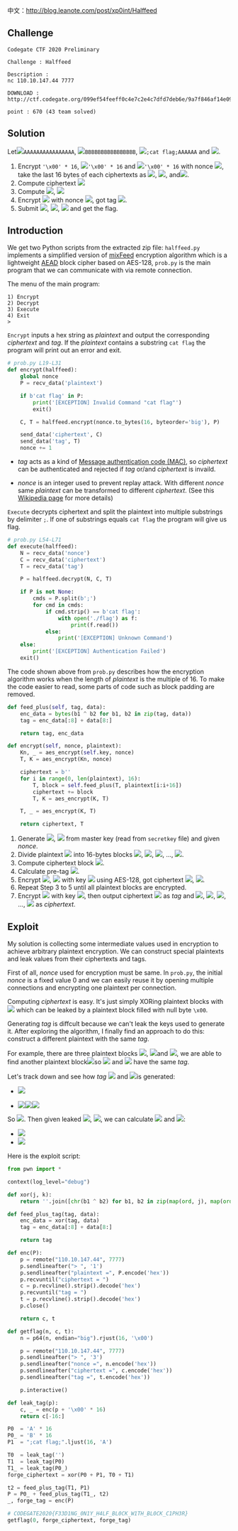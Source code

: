中文：http://blog.leanote.com/post/xp0int/Halffeed

## Challenge
```
Codegate CTF 2020 Preliminary

Challenge : Halffeed

Description :
nc 110.10.147.44 7777

DOWNLOAD :
http://ctf.codegate.org/099ef54feeff0c4e7c2e4c7dfd7deb6e/9a7f846af14e09f6b32cff3a648b80f5

point : 670 (43 team solved)
```

## Solution
Let<img src="https://render.githubusercontent.com/render/math?math=P_0 =">`AAAAAAAAAAAAAAAA`, <img src="https://render.githubusercontent.com/render/math?math=P_0' =">`BBBBBBBBBBBBBBBB`, <img src="https://render.githubusercontent.com/render/math?math=P_1 =">`;cat flag;AAAAAA` and <img src="https://render.githubusercontent.com/render/math?math=n=0">.

1. Encrypt `'\x00' * 16`, <img src="https://render.githubusercontent.com/render/math?math=P_0%2B">`'\x00' * 16` and <img src="https://render.githubusercontent.com/render/math?math=P_0'%2B">`'\x00' * 16` with nonce <img src="https://render.githubusercontent.com/render/math?math=n">, take the last 16 bytes of each ciphertexts as <img src="https://render.githubusercontent.com/render/math?math=T_0">, <img src="https://render.githubusercontent.com/render/math?math=T_1">, and<img src="https://render.githubusercontent.com/render/math?math=T_1'">.
2. Compute ciphertext <img src="https://render.githubusercontent.com/render/math?math=C=XOR(P_0%2BP_1,T_0%2BT_1)">
3. Compute <img src="https://render.githubusercontent.com/render/math?math=t_2 = XOR(T_1[:8],P_1[:8])%2BP_1[8:]">, <img src="https://render.githubusercontent.com/render/math?math=P_1' = XOR(T_1'[:8],t_2[:8])%2Bt_2[8:]">
4. Encrypt <img src="https://render.githubusercontent.com/render/math?math=P_0'%2BP_1'"> with nonce <img src="https://render.githubusercontent.com/render/math?math=n">, got tag <img src="https://render.githubusercontent.com/render/math?math=T">.
5. Submit <img src="https://render.githubusercontent.com/render/math?math=n">, <img src="https://render.githubusercontent.com/render/math?math=C">, <img src="https://render.githubusercontent.com/render/math?math=T"> and get the flag.

## Introduction

We get two Python scripts from the extracted zip file: `halffeed.py` implements a simplified version of [mixFeed](https://csrc.nist.gov/CSRC/media/Projects/Lightweight-Cryptography/documents/round-1/spec-doc/mixFeed-spec.pdf) encryption algorithm which is a lightweight [AEAD](https://en.wikipedia.org/wiki/Authenticated_encryption) block cipher based on AES-128, `prob.py` is the main program that we  can communicate with via remote connection.

The menu of the main program:

```
1) Encrypt
2) Decrypt
3) Execute
4) Exit
>
```

`Encrypt` inputs a hex string as *plaintext* and output the corresponding *ciphertext* and *tag*. If the *plaintext* contains a substring `cat flag` the program will print out an error and exit.

```python
# prob.py L19-L31
def encrypt(halffeed):
    global nonce
    P = recv_data('plaintext')

    if b'cat flag' in P:
        print('[EXCEPTION] Invalid Command "cat flag"')
        exit()

    C, T = halffeed.encrypt(nonce.to_bytes(16, byteorder='big'), P)

    send_data('ciphertext', C)
    send_data('tag', T)
    nonce += 1
```
* *tag* acts as a kind of [Message authentication code (MAC)](https://en.wikipedia.org/wiki/Message_authentication_code), so *ciphertext* can be authenticated and rejected if *tag* or/and *ciphertext* is invaild.

* *nonce* is an integer used to prevent replay attack. With different *nonce* same *plaintext* can be transformed to different *ciphertext*. (See this [Wikipedia page](https://en.wikipedia.org/wiki/Cryptographic_nonce) for more details)

`Execute` decrypts ciphertext and split the plaintext into multiple substrings by delimiter `;`. If one of substrings equals `cat flag` the program will give us flag.

```python
# prob.py L54-L71
def execute(halffeed):
    N = recv_data('nonce')
    C = recv_data('ciphertext')
    T = recv_data('tag')

    P = halffeed.decrypt(N, C, T)

    if P is not None:
        cmds = P.split(b';')
        for cmd in cmds:
            if cmd.strip() == b'cat flag':
                with open('./flag') as f:
                    print(f.read())
            else:
                print('[EXCEPTION] Unknown Command')
    else:
        print('[EXCEPTION] Authentication Failed')
    exit()
```
The code shown above from `prob.py` describes how the encryption algorithm works when the length of *plaintext* is the multiple of 16. To make the code easier to read, some parts of code such as block padding are removed.

```python
def feed_plus(self, tag, data):
    enc_data = bytes(b1 ^ b2 for b1, b2 in zip(tag, data))
    tag = enc_data[:8] + data[8:]

    return tag, enc_data

def encrypt(self, nonce, plaintext):
    Kn, _ = aes_encrypt(self.key, nonce)
    T, K = aes_encrypt(Kn, nonce)

    ciphertext = b''
    for i in range(0, len(plaintext), 16):
        T, block = self.feed_plus(T, plaintext[i:i+16])
        ciphertext += block
        T, K = aes_encrypt(K, T)

    T, _ = aes_encrypt(K, T)

    return ciphertext, T
```

1. Generate <img src="https://render.githubusercontent.com/render/math?math=T_0">, <img src="https://render.githubusercontent.com/render/math?math=K_0"> from master key (read from `secretkey` file) and given *nonce*.
2. Divide plaintext <img src="https://render.githubusercontent.com/render/math?math=P"> into 16-bytes blocks <img src="https://render.githubusercontent.com/render/math?math=P_0">, <img src="https://render.githubusercontent.com/render/math?math=P_1">, <img src="https://render.githubusercontent.com/render/math?math=P_2">, ..., <img src="https://render.githubusercontent.com/render/math?math=P_n">.
3. Compute ciphertext block <img src="https://render.githubusercontent.com/render/math?math=C_0=XOR(P_0,T_0)">.
4. Calculate pre-tag <img src="https://render.githubusercontent.com/render/math?math=t_1=C_0[:8]%2BP_0[8:]">.
5. Encrypt <img src="https://render.githubusercontent.com/render/math?math=t_1">, <img src="https://render.githubusercontent.com/render/math?math=K_0"> with key <img src="https://render.githubusercontent.com/render/math?math=K_0"> using AES-128, got ciphertext <img src="https://render.githubusercontent.com/render/math?math=T_1">, <img src="https://render.githubusercontent.com/render/math?math=K_1">.
6. Repeat Step 3 to 5 until all plaintext blocks are encrypted.
7. Encrypt <img src="https://render.githubusercontent.com/render/math?math=T_{n%2b1}"> with key <img src="https://render.githubusercontent.com/render/math?math=K_{n%2b1}">, then output ciphertext <img src="https://render.githubusercontent.com/render/math?math=T"> as *tag* and <img src="https://render.githubusercontent.com/render/math?math=C_0">, <img src="https://render.githubusercontent.com/render/math?math=C_1">, <img src="https://render.githubusercontent.com/render/math?math=C_2">, ..., <img src="https://render.githubusercontent.com/render/math?math=C_n"> as *ciphertext*.

## Exploit

My solution is collecting some intermediate values used in encryption to achieve arbitrary plaintext encryption. We can construct special plaintexts and leak values from their ciphertexts and tags.

First of all, *nonce* used for encryption must be same. In `prob.py`, the initial *nonce* is a fixed value 0 and we can easily reuse it by opening multiple connections and encrypting one plaintext per connection.

Computing *ciphertext* is easy. It's just simply XORing plaintext blocks with
<img src="https://render.githubusercontent.com/render/math?math=T_x"> which can be leaked by a plaintext block filled with null byte `\x00`.

Generating *tag* is diffcult because we can't leak the keys used to generate it. After exploring the algorithm, I finally find an approach to do this: construct a different plaintext with the same *tag*.

For example, there are three plaintext blocks <img src="https://render.githubusercontent.com/render/math?math=P_0">, <img src="https://render.githubusercontent.com/render/math?math=P_0'">and <img src="https://render.githubusercontent.com/render/math?math=P_1">, we are able to find another plaintext block<img src="https://render.githubusercontent.com/render/math?math=P_1'">so <img src="https://render.githubusercontent.com/render/math?math=P_0P_1"> and <img src="https://render.githubusercontent.com/render/math?math=P_0'P_1'"> have the same *tag*.

Let's track down and see how *tag* <img src="https://render.githubusercontent.com/render/math?math=T"> and  <img src="https://render.githubusercontent.com/render/math?math=T'">is generated:

* <img src="https://render.githubusercontent.com/render/math?math=T{\leftarrow}T_2{\leftarrow}t_2=C_1[:8]%2bP_1[8:]=XOR(T_1[:8],P_1[:8])%2bP_1[8:]">

* <img src="https://render.githubusercontent.com/render/math?math=T'{\leftarrow}T_2'{\leftarrow}"><img src="https://render.githubusercontent.com/render/math?math=t_2'="><img src="https://render.githubusercontent.com/render/math?math=C_1'[:8]%2bP_1'[8:]=XOR(T_1'[:8],P_1'[:8])%2bP_1'[8:]">

So <img src="https://render.githubusercontent.com/render/math?math=T=T'{\rightarrow}t_2'=t_2">. Then given leaked <img src="https://render.githubusercontent.com/render/math?math=T_1">, <img src="https://render.githubusercontent.com/render/math?math=T_1'">, we can calculate <img src="https://render.githubusercontent.com/render/math?math=t_2"> and <img src="https://render.githubusercontent.com/render/math?math=P_1'">:

* <img src="https://render.githubusercontent.com/render/math?math=t_2=XOR(T_1[:8],P_1[:8])%2bP_1[8:]">

* <img src="https://render.githubusercontent.com/render/math?math=P_1'=XOR(T_1'[:8],t_2[:8])%2bt_2[8:]">

Here is the exploit script:

```python
from pwn import *

context(log_level="debug")

def xor(j, k):
    return ''.join([chr(b1 ^ b2) for b1, b2 in zip(map(ord, j), map(ord, k))])

def feed_plus_tag(tag, data):
    enc_data = xor(tag, data)
    tag = enc_data[:8] + data[8:]

    return tag

def enc(P):
    p = remote("110.10.147.44", 7777)
    p.sendlineafter("> ", '1')
    p.sendlineafter("plaintext =", P.encode('hex'))
    p.recvuntil("ciphertext = ")
    c = p.recvline().strip().decode('hex')
    p.recvuntil("tag = ")
    t = p.recvline().strip().decode('hex')
    p.close()

    return c, t

def getflag(n, c, t):
    n = p64(n, endian="big").rjust(16, '\x00')

    p = remote("110.10.147.44", 7777)
    p.sendlineafter("> ", '3')
    p.sendlineafter("nonce =", n.encode('hex'))
    p.sendlineafter("ciphertext =", c.encode('hex'))
    p.sendlineafter("tag =", t.encode('hex'))

    p.interactive()

def leak_tag(p):
    c, _ = enc(p + '\x00' * 16)
    return c[-16:]

P0  = 'A' * 16
P0_ = 'B' * 16
P1  = ";cat flag;".ljust(16, 'A')

T0  = leak_tag('')
T1  = leak_tag(P0)
T1_ = leak_tag(P0_)
forge_ciphertext = xor(P0 + P1, T0 + T1)

t2 = feed_plus_tag(T1, P1)
P = P0_ + feed_plus_tag(T1_, t2)
_, forge_tag = enc(P)

# CODEGATE2020{F33D1NG_0N1Y_H4LF_BL0CK_W1TH_BL0CK_C1PH3R}
getflag(0, forge_ciphertext, forge_tag)
```

